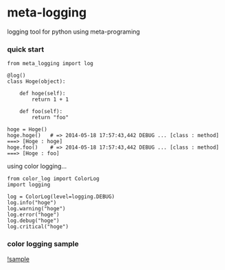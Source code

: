 meta-logging
============

logging tool for python using meta-programing

### quick start
    from meta_logging import log

    @log()
    class Hoge(object):

        def hoge(self):
            return 1 + 1

        def foo(self):
            return "foo"

    hoge = Hoge()
    hoge.hoge()   # => 2014-05-18 17:57:43,442 DEBUG ... [class : method] ===> [Hoge : hoge]
    hoge.foo()    # => 2014-05-18 17:57:43,442 DEBUG ... [class : method] ===> [Hoge : foo]

using color logging...

    from color_log import ColorLog
    import logging

    log = ColorLog(level=logging.DEBUG)
    log.info("hoge")
    log.warning("hoge")
    log.error("hoge")
    log.debug("hoge")
    log.critical("hoge")

### color logging sample
[!sample]('./sample/sample.png')
